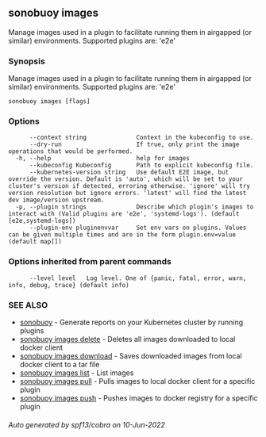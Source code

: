 ## sonobuoy images

Manage images used in a plugin to facilitate running them in airgapped (or similar) environments. Supported plugins are: 'e2e'

### Synopsis

Manage images used in a plugin to facilitate running them in airgapped (or similar) environments. Supported plugins are: 'e2e'

```
sonobuoy images [flags]
```

### Options

```
      --context string              Context in the kubeconfig to use.
      --dry-run                     If true, only print the image operations that would be performed.
  -h, --help                        help for images
      --kubeconfig Kubeconfig       Path to explicit kubeconfig file.
      --kubernetes-version string   Use default E2E image, but override the version. Default is 'auto', which will be set to your cluster's version if detected, erroring otherwise. 'ignore' will try version resolution but ignore errors. 'latest' will find the latest dev image/version upstream.
  -p, --plugin strings              Describe which plugin's images to interact with (Valid plugins are 'e2e', 'systemd-logs'). (default [e2e,systemd-logs])
      --plugin-env pluginenvvar     Set env vars on plugins. Values can be given multiple times and are in the form plugin.env=value (default map[])
```

### Options inherited from parent commands

```
      --level level   Log level. One of {panic, fatal, error, warn, info, debug, trace} (default info)
```

### SEE ALSO

* [sonobuoy](sonobuoy.md)	 - Generate reports on your Kubernetes cluster by running plugins
* [sonobuoy images delete](sonobuoy_images_delete.md)	 - Deletes all images downloaded to local docker client
* [sonobuoy images download](sonobuoy_images_download.md)	 - Saves downloaded images from local docker client to a tar file
* [sonobuoy images list](sonobuoy_images_list.md)	 - List images
* [sonobuoy images pull](sonobuoy_images_pull.md)	 - Pulls images to local docker client for a specific plugin
* [sonobuoy images push](sonobuoy_images_push.md)	 - Pushes images to docker registry for a specific plugin

###### Auto generated by spf13/cobra on 10-Jun-2022
